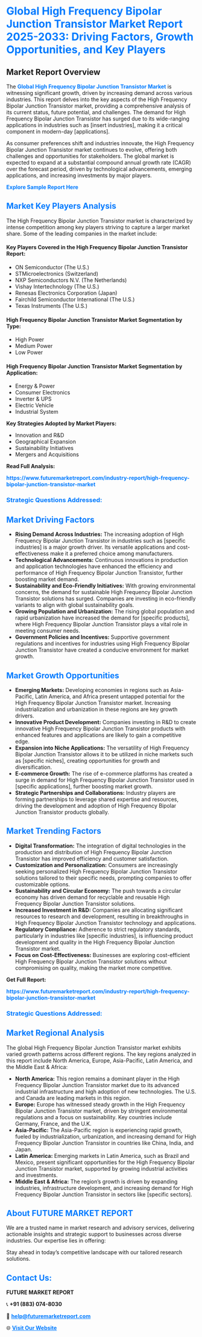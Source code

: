 <h1 style="color: #007BFF;">Global High Frequency Bipolar Junction Transistor Market Report 2025-2033: Driving Factors, Growth Opportunities, and Key Players</h1>

<section id="overview">
<h2>Market Report Overview</h2>
<p>The <a href="https://www.futuremarketreport.com/industry-report/high-frequency-bipolar-junction-transistor-market" style="color: #007BFF; text-decoration: none;"><strong>Global High Frequency Bipolar Junction Transistor Market</strong></a> is witnessing significant growth, driven by increasing demand across various industries. This report delves into the key aspects of the High Frequency Bipolar Junction Transistor market, providing a comprehensive analysis of its current status, future potential, and challenges. The demand for High Frequency Bipolar Junction Transistor has surged due to its wide-ranging applications in industries such as [insert industries], making it a critical component in modern-day [applications].</p>
<p>As consumer preferences shift and industries innovate, the High Frequency Bipolar Junction Transistor market continues to evolve, offering both challenges and opportunities for stakeholders. The global market is expected to expand at a substantial compound annual growth rate (CAGR) over the forecast period, driven by technological advancements, emerging applications, and increasing investments by major players.</p>
</section>

<section id="overview">
<p><a href="https://www.futuremarketreport.com/request-sample/reportId=76336" style="color: #007BFF; text-decoration: none;"><strong>Explore Sample Report Here</strong></a></p>
</section>

<section id="key-players">
<h2 style="color: #007BFF;">Market Key Players Analysis</h2>
<p>The High Frequency Bipolar Junction Transistor market is characterized by intense competition among key players striving to capture a larger market share. Some of the leading companies in the market include:</p>
<h4>Key Players Covered in the High Frequency Bipolar Junction Transistor Report:</h4>
<ul><li>ON Semiconductor (The U.S.)</li><li>STMicroelectronics (Switzerland)</li><li>NXP Semiconductors N.V. (The Netherlands)</li><li>Vishay Intertechnology (The U.S.)</li><li>Renesas Electronics Corporation (Japan)</li><li>Fairchild Semiconductor International (The U.S.)</li><li>Texas Instruments (The U.S.)</li></ul>
<h4>High Frequency Bipolar Junction Transistor Market Segmentation by Type:</h4>
<ul><li>High Power</li><li>Medium Power</li><li>Low Power</li></ul>

<h4>High Frequency Bipolar Junction Transistor Market Segmentation by Application:</h4>
<ul><li>Energy &amp; Power</li><li>Consumer Electronics</li><li>Inverter &amp; UPS</li><li>Electric Vehicle</li><li>Industrial System</li></ul>
<p><strong>Key Strategies Adopted by Market Players:</strong></p>
<ul>
<li>Innovation and R&D</li>
<li>Geographical Expansion</li>
<li>Sustainability Initiatives</li>
<li>Mergers and Acquisitions</li>
</ul>
</section>

<section>
<p><strong>Read Full Analysis: </strong></p><a href="https://www.futuremarketreport.com/industry-report/high-frequency-bipolar-junction-transistor-market" style="color: #007BFF; text-decoration: none;"><strong>https://www.futuremarketreport.com/industry-report/high-frequency-bipolar-junction-transistor-market</strong></a>
<h3 style="color: #007BFF;">Strategic Questions Addressed:</h3>
</section>

<section id="driving-factors">
<h2 style="color: #007BFF;">Market Driving Factors</h2>
<ul>
<li><strong>Rising Demand Across Industries:</strong> The increasing adoption of High Frequency Bipolar Junction Transistor in industries such as [specific industries] is a major growth driver. Its versatile applications and cost-effectiveness make it a preferred choice among manufacturers.</li>
<li><strong>Technological Advancements:</strong> Continuous innovations in production and application technologies have enhanced the efficiency and performance of High Frequency Bipolar Junction Transistor, further boosting market demand.</li>
<li><strong>Sustainability and Eco-Friendly Initiatives:</strong> With growing environmental concerns, the demand for sustainable High Frequency Bipolar Junction Transistor solutions has surged. Companies are investing in eco-friendly variants to align with global sustainability goals.</li>
<li><strong>Growing Population and Urbanization:</strong> The rising global population and rapid urbanization have increased the demand for [specific products], where High Frequency Bipolar Junction Transistor plays a vital role in meeting consumer needs.</li>
<li><strong>Government Policies and Incentives:</strong> Supportive government regulations and incentives for industries using High Frequency Bipolar Junction Transistor have created a conducive environment for market growth.</li>
</ul>
</section>

<section id="growth-opportunities">
<h2 style="color: #007BFF;">Market Growth Opportunities</h2>
<ul>
<li><strong>Emerging Markets:</strong> Developing economies in regions such as Asia-Pacific, Latin America, and Africa present untapped potential for the High Frequency Bipolar Junction Transistor market. Increasing industrialization and urbanization in these regions are key growth drivers.</li>
<li><strong>Innovative Product Development:</strong> Companies investing in R&D to create innovative High Frequency Bipolar Junction Transistor products with enhanced features and applications are likely to gain a competitive edge.</li>
<li><strong>Expansion into Niche Applications:</strong> The versatility of High Frequency Bipolar Junction Transistor allows it to be utilized in niche markets such as [specific niches], creating opportunities for growth and diversification.</li>
<li><strong>E-commerce Growth:</strong> The rise of e-commerce platforms has created a surge in demand for High Frequency Bipolar Junction Transistor used in [specific applications], further boosting market growth.</li>
<li><strong>Strategic Partnerships and Collaborations:</strong> Industry players are forming partnerships to leverage shared expertise and resources, driving the development and adoption of High Frequency Bipolar Junction Transistor products globally.</li>
</ul>
</section>

<section id="trending-factors">
<h2 style="color: #007BFF;">Market Trending Factors</h2>
<ul>
<li><strong>Digital Transformation:</strong> The integration of digital technologies in the production and distribution of High Frequency Bipolar Junction Transistor has improved efficiency and customer satisfaction.</li>
<li><strong>Customization and Personalization:</strong> Consumers are increasingly seeking personalized High Frequency Bipolar Junction Transistor solutions tailored to their specific needs, prompting companies to offer customizable options.</li>
<li><strong>Sustainability and Circular Economy:</strong> The push towards a circular economy has driven demand for recyclable and reusable High Frequency Bipolar Junction Transistor solutions.</li>
<li><strong>Increased Investment in R&D:</strong> Companies are allocating significant resources to research and development, resulting in breakthroughs in High Frequency Bipolar Junction Transistor technology and applications.</li>
<li><strong>Regulatory Compliance:</strong> Adherence to strict regulatory standards, particularly in industries like [specific industries], is influencing product development and quality in the High Frequency Bipolar Junction Transistor market.</li>
<li><strong>Focus on Cost-Effectiveness:</strong> Businesses are exploring cost-efficient High Frequency Bipolar Junction Transistor solutions without compromising on quality, making the market more competitive.</li>
</ul>
</section>

<section>
<p><strong>Get Full Report: </strong></p><a href="https://www.futuremarketreport.com/industry-report/high-frequency-bipolar-junction-transistor-market" style="color: #007BFF; text-decoration: none;"><strong>https://www.futuremarketreport.com/industry-report/high-frequency-bipolar-junction-transistor-market</strong></a>
<h3 style="color: #007BFF;">Strategic Questions Addressed:</h3>
</section>


<section id="regional-analysis">
<h2 style="color: #007BFF;">Market Regional Analysis</h2>
<p>The global High Frequency Bipolar Junction Transistor market exhibits varied growth patterns across different regions. The key regions analyzed in this report include North America, Europe, Asia-Pacific, Latin America, and the Middle East & Africa:</p>
<ul>
<li><strong>North America:</strong> This region remains a dominant player in the High Frequency Bipolar Junction Transistor market due to its advanced industrial infrastructure and high adoption of new technologies. The U.S. and Canada are leading markets in this region.</li>
<li><strong>Europe:</strong> Europe has witnessed steady growth in the High Frequency Bipolar Junction Transistor market, driven by stringent environmental regulations and a focus on sustainability. Key countries include Germany, France, and the U.K.</li>
<li><strong>Asia-Pacific:</strong> The Asia-Pacific region is experiencing rapid growth, fueled by industrialization, urbanization, and increasing demand for High Frequency Bipolar Junction Transistor in countries like China, India, and Japan.</li>
<li><strong>Latin America:</strong> Emerging markets in Latin America, such as Brazil and Mexico, present significant opportunities for the High Frequency Bipolar Junction Transistor market, supported by growing industrial activities and investments.</li>
<li><strong>Middle East & Africa:</strong> The region’s growth is driven by expanding industries, infrastructure development, and increasing demand for High Frequency Bipolar Junction Transistor in sectors like [specific sectors].</li>
</ul>
</section>

<footer>
<h2 style="color: #007BFF;">About FUTURE MARKET REPORT</h2>
<p>We are a trusted name in market research and advisory services, delivering actionable insights and strategic support to businesses across diverse industries. Our expertise lies in offering:</p>

<p>Stay ahead in today’s competitive landscape with our tailored research solutions.</p>

<h2 style="color: #007BFF;">Contact Us:</h2>
<p><strong>FUTURE MARKET REPORT</strong></p>
<p>📞 <strong>+91 (883) 074-8030</strong></p>
<p>📧 <strong><a href="mailto:help@futuremarketreport.com" style="color: #007BFF;">help@futuremarketreport.com</a></strong></p>
<p>🌐 <strong><a href="https://www.futuremarketreport.com/" style="color: #007BFF;">Visit Our Website</a></strong></p>
</footer>